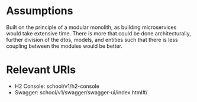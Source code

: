 # Assumptions
Built on the principle of a modular monolith, as building microservices would take extensive time.
There is more that could be done architecturally, further division of the dtos, models, and entities 
such that there is less coupling between the modules would be better.


# Relevant URIs

- H2 Console: school/v1/h2-console
- Swagger: school/v1/swagger/swagger-ui/index.html#/
